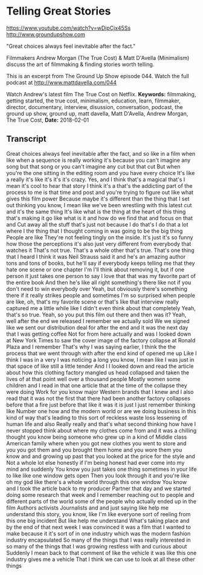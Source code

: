 # Telling Great Stories
https://www.youtube.com/watch?v=wDipCjx45Ss
http://www.groundupshow.com

"Great choices always feel inevitable after the fact."

Filmmakers Andrew Morgan (The True Cost) & Matt D'Avella (Minimalism) discuss the art of filmmaking & finding stories worth telling.

This is an excerpt from The Ground Up Show episode 044. Watch the full podcast at http://www.mattdavella.com/044

Watch Andrew's latest film The True Cost on Netflix.
**Keywords:** filmmaking, getting started, the true cost, minimalism, education, learn, filmmaker, director, documentary, interview, disussion, conversation, podcast, the ground up show, ground up, matt davella, Matt D'Avella, Andrew Morgan, The True Cost, 
**Date:** 2018-02-01

## Transcript
 Great choices always feel inevitable after the fact, and so like in a film when like when a sequence is really working it's because you can't imagine any song but that song or you can't imagine any cut but that cut But when you're the one sitting in the editing room and you have every choice It's like a really it's like it's it's it's crazy. Yes, and I think that's a magical that's I mean it's cool to hear that story I think it's a that's the addicting part of the process to me is that time and post and you're trying to figure out like what gives this film power Because maybe it's different than the thing that I set out thinking you know, I mean like we've been wrestling with this latest cut and it's the same thing It's like what is the thing at the heart of this thing that's making it go like what is it and how do we find that and focus on that and Cut away all the stuff that's just not because I do that's I do that a lot where I the thing that I thought coming in was going to be the big thing People are like They're not feeling tingly on the inside. It's just it's so funny how those the perceptions it's also just very different from everybody that watches it That's not true. That's a whole other that's true. That's one thing that I heard I think it was Neil Strauss said it and he's an amazing author tons and tons of books, but he'll say if everybody keeps telling me that they hate one scene or one chapter I'm I'll think about removing it, but if one person it just takes one person to say I love that that was my favorite part of the entire book And then he's like all right something's there like not if you don't need to win everybody over Yeah, but obviously there's something there if it really strikes people and sometimes I'm so surprised when people are like, oh, that's my favorite scene or that's like that interview really captured me a little while like I didn't even think about that completely Yeah, that's so true. Yeah, so you put this film out there and then was it? Yeah, well after the end we released I remember we actually sold We we signed like we sent our distribution deal for after the end and it was the next day that I was getting coffee Not for from here actually and was I looked down at New York Times to saw the cover image of the factory collapse at Ronald Plaza and I remember That's why I was saying earlier, I think the the process that we went through with after the end kind of opened me up Like I think I was in a very I was noticing a long you know, I mean like I was just in that space of like still a little tender And I I looked down and read the article about how this clothing factory mangled us head collapsed and taken the lives of at that point well over a thousand people Mostly women some children and I read in that one article that at the time of the collapse they were doing Work for you know major Western brands that I knew and I also read that it was not the first that there had been another factory collapses before that a fire just before that like it was it is just I just remember thinking like Number one how and the modern world or are we doing business in this kind of way that's leading to this sort of reckless waste loss lessening of human life and also Really really and that's what second thinking how have I never stopped think about where my clothes come from and it was a chilling thought you know being someone who grew up in a kind of Middle class American family where when you got new clothes you went to store and you you got them and you brought them home and you wore them you know and and growing up past that you looked at the price for the style and Not a whole lot else honestly if I'm being honest had ever come into my mind and suddenly You know you just takes one thing sometimes in your life to like like one window gets open Then you look through it and you're like oh my god like there's a whole world through this one window You know and I took the article back to my producer Partner that day and we started doing some research that week and I remember reaching out to people and different parts of the world some of the people who actually ended up in the film Authors activists Journalists and and just saying like help me understand this story, you know, like I'm like everyone sort of reeling from this one big incident But like help me understand What's taking place and by the end of that next week I was convinced it was a film that I wanted to make because it it's sort of in one industry which was the modern fashion industry encapsulated So many of the things that I was really interested in so many of the things that I was growing restless with and curious about Suddenly I mean back to that comment of like the vehicle it was like this one industry gives me a vehicle That I think we can use to look at all these other things
